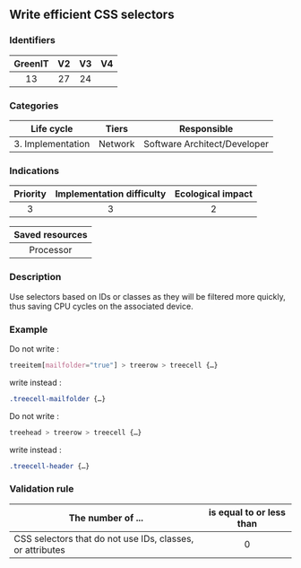 ## Write efficient CSS selectors

### Identifiers

| GreenIT |  V2  |  V3  |  V4  |
|:-------:|:----:|:----:|:----:|
|  13    | 27  | 24  |      |

### Categories

| Life cycle |  Tiers  |  Responsible  |
|:---------:|:----:|:----:|
| 3. Implementation | Network | Software Architect/Developer |

### Indications

| Priority |      Implementation difficulty       |  Ecological impact    |
|:-------------------:|:-------------------------:|:---------------------:|
| 3 | 3 | 2 |

|Saved resources                                    |
|:----------------------------------------------------------:|
|  Processor  |

### Description

Use selectors based on IDs or classes as they will be filtered more quickly, thus saving CPU cycles on the associated device.

### Example

Do not write :
```css
treeitem[mailfolder="true"] > treerow > treecell {…}
```
write instead :
```css
.treecell-mailfolder {…}
```

Do not write :
```css
treehead > treerow > treecell {…}
```
write instead :
```css
.treecell-header {…}
```

### Validation rule

| The number of ...     | is equal to or less than   | 
|-------------------|:-------------------------:|
| CSS selectors that do not use IDs, classes, or attributes |  0 |
